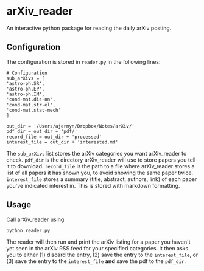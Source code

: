 # arXiv_reader
An interactive python package for reading the daily arXiv posting.

## Configuration
The configuration is stored in `reader.py` in the following lines:
```
# Configuration
sub_arXivs = [
'astro-ph.SR',
'astro-ph.EP',
'astro-ph.IM',
'cond-mat.dis-nn',
'cond-mat.str-el',
'cond-mat.stat-mech'
]

out_dir = '/Users/ajermyn/Dropbox/Notes/arXiv/'
pdf_dir = out_dir + 'pdf/'
record_file = out_dir + 'processed'
interest_file = out_dir + 'interested.md'
```
The `sub_arXivs` list stores the arXiv categories you want arXiv_reader to check. `pdf_dir` is the directory arXiv_reader will use to store papers you tell it to download. `record_file` is the path to a file where arXiv_reader stores a list of all papers it has shown you, to avoid showing the same paper twice. `interest_file` stores a summary (title, abstract, authors, link) of each paper you've indicated interest in. This is stored with markdown formatting.

## Usage
Call arXiv_reader using
```
python reader.py
```
The reader will then run and print the arXiv listing for a paper you haven't yet seen in the arXiv RSS feed for your specified categories. It then asks you to either (1) discard the entry, (2) save the entry to the `interest_file`, or (3) save the entry to the `interest_file` **and** save the pdf to the `pdf_dir`. 